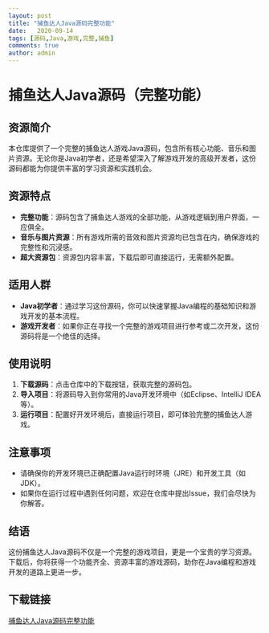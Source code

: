 ```yaml
---
layout: post
title: "捕鱼达人Java源码完整功能"
date:   2020-09-14
tags: [源码,Java,游戏,完整,捕鱼]
comments: true
author: admin
---
```

# 捕鱼达人Java源码（完整功能）

## 资源简介

本仓库提供了一个完整的捕鱼达人游戏Java源码，包含所有核心功能、音乐和图片资源。无论你是Java初学者，还是希望深入了解游戏开发的高级开发者，这份源码都能为你提供丰富的学习资源和实践机会。

## 资源特点

- **完整功能**：源码包含了捕鱼达人游戏的全部功能，从游戏逻辑到用户界面，一应俱全。
- **音乐与图片资源**：所有游戏所需的音效和图片资源均已包含在内，确保游戏的完整性和沉浸感。
- **超大资源包**：资源包内容丰富，下载后即可直接运行，无需额外配置。

## 适用人群

- **Java初学者**：通过学习这份源码，你可以快速掌握Java编程的基础知识和游戏开发的基本流程。
- **游戏开发者**：如果你正在寻找一个完整的游戏项目进行参考或二次开发，这份源码将是一个绝佳的选择。

## 使用说明

1. **下载源码**：点击仓库中的下载按钮，获取完整的源码包。
2. **导入项目**：将源码导入到你常用的Java开发环境中（如Eclipse、IntelliJ IDEA等）。
3. **运行项目**：配置好开发环境后，直接运行项目，即可体验完整的捕鱼达人游戏。

## 注意事项

- 请确保你的开发环境已正确配置Java运行时环境（JRE）和开发工具（如JDK）。
- 如果你在运行过程中遇到任何问题，欢迎在仓库中提出Issue，我们会尽快为你解答。

## 结语

这份捕鱼达人Java源码不仅是一个完整的游戏项目，更是一个宝贵的学习资源。下载后，你将获得一个功能齐全、资源丰富的游戏源码，助你在Java编程和游戏开发的道路上更进一步。

## 下载链接

[捕鱼达人Java源码完整功能](https://pan.quark.cn/s/1b5ac5d4c64e)